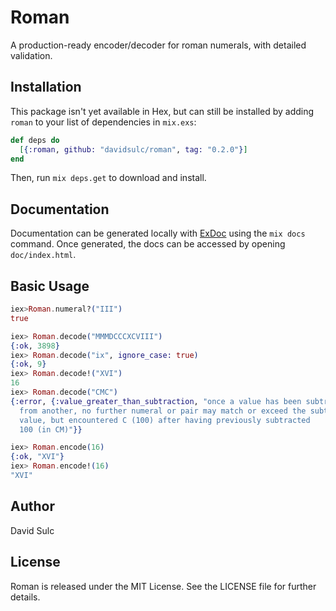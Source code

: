 # Roman

A production-ready encoder/decoder for roman numerals, with detailed validation.

## Installation

<!-- If [available in Hex](https://hex.pm/docs/publish) (**NOT YET THE CASE!**),
the package can be installed
by adding `roman` to your list of dependencies in `mix.exs`:

```elixir
def deps do
  [{:roman, "~> 0.1.0"}]
end
```

Documentation can be generated with [ExDoc](https://github.com/elixir-lang/ex_doc)
and published on [HexDocs](https://hexdocs.pm). Once published, the docs can
be found at [https://hexdocs.pm/roman](https://hexdocs.pm/roman). -->

This package isn't yet available in Hex, but can still be installed
by adding `roman` to your list of dependencies in `mix.exs`:

```elixir
def deps do
  [{:roman, github: "davidsulc/roman", tag: "0.2.0"}]
end
```

Then, run `mix deps.get` to download and install.

## Documentation

Documentation can be generated locally with
[ExDoc](https://github.com/elixir-lang/ex_doc) using the `mix docs` command.
Once generated, the docs can be accessed by opening `doc/index.html`.

## Basic Usage

```elixir
iex>Roman.numeral?("III")
true

iex> Roman.decode("MMMDCCCXCVIII")
{:ok, 3898}
iex> Roman.decode("ix", ignore_case: true)
{:ok, 9}
iex> Roman.decode!("XVI")
16
iex> Roman.decode("CMC")
{:error, {:value_greater_than_subtraction, "once a value has been subtracted
  from another, no further numeral or pair may match or exceed the subtracted
  value, but encountered C (100) after having previously subtracted
  100 (in CM)"}}

iex> Roman.encode(16)
{:ok, "XVI"}
iex> Roman.encode!(16)
"XVI"
```

## Author

David Sulc


## License

Roman is released under the MIT License. See the LICENSE file for further
details.
